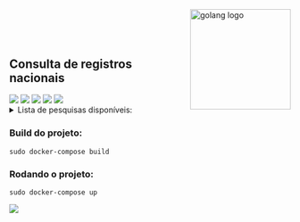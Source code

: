 <img align="right" src="https://i.pinimg.com/originals/f0/1f/69/f01f692c14ed47421cbc564ae4bf0ed3.png" alt="golang logo" width=180 />




<br><br><br><br>

<h2 style="margin-top: -10px;"> Consulta de registros nacionais </h2>


<img src="https://img.shields.io/badge/Docker-20.10.2-2CA5E0?style=for-the-badge&logo=docker&logoColor=white" rel>
<img src="https://img.shields.io/badge/Go-1.13.15-00ADD8?style=for-the-badge&logo=go&logoColor=white" rel>
<img src="https://img.shields.io/badge/Gin-00ADD8?style=for-the-badge&logo=go&logoColor=white" rel>
<img src="https://img.shields.io/badge/Alpine_Linux-3.12-1793D1?style=for-the-badge&logo=alpine-linux&logoColor=white" rel>
<img src="https://img.shields.io/badge/ElasticSearch-7.12-1793D1?style=for-the-badge&logo=elasticsearch&logoColor=white" rel>


<details>
<summary> Lista de pesquisas disponíveis:</summary>
    <ul style="list-style: square">
        <li>CNPJ:<pre><code>/api/cnpj/:cnpj</code></pre></li>
        <li>CFEF - Cref:<pre><code>/api/cref/:cref</code></pre></li>
        <li>CFEF - Cnpj:<pre><code>/api/crefpj/:cnpj</code></pre></li>
        <li>CFN - CFN:<pre><code>/api/cfn/codigo/:cfn</code></pre></li>
        <li>CFN - nome:<pre><code>/api/cfn/nome/:nome</code></pre></li>
    </ul>
</details>

<h3> Build do projeto: </h3>
<pre><code>sudo docker-compose build</code></pre>

<h3> Rodando o projeto: </h3>
<pre><code>sudo docker-compose up</code></pre>

<a href="https://eduardo-moro.github.io/entityValidator/" target="_blank">
<img src="https://img.shields.io/badge/View on-github pages-2CA5E0?style=for-the-badge&logo=github&logoColor=white" rel>
</a>
